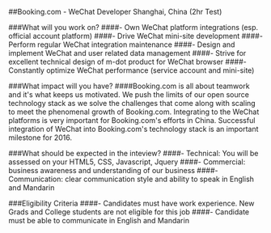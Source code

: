 ##Booking.com - WeChat Developer Shanghai, China (2hr Test)

###What will you work on?
####- Own WeChat platform integrations (esp. official account platform)
####- Drive WeChat mini-site development
####- Perform regular WeChat integration maintenance
####- Design and implement WeChat and user related data management
####- Strive for excellent technical design of m-dot product for WeChat browser
####- Constantly optimize WeChat performance (service account and mini-site)

###What impact will you have?
####Booking.com is all about teamwork and it's what keeps us motivated. We push the limits of our open source technology stack as we solve the challenges that come along with scaling to meet the phenomenal growth of Booking.com. Integrating to the WeChat platforms is very important for Booking.com's efforts in China. Successful integration of WeChat into Booking.com's technology stack is an important milestone for 2016.

###What should be expected in the inteview?
####- Technical: You will be assessed on your HTML5, CSS, Javascript, Jquery
####- Commercial: business awareness and understanding of our business
####- Communication: clear communication style and ability to speak in English and Mandarin

###Eligibility Criteria
####- Candidates must have work experience. New Grads and College students are not eligible for this job
####- Candidate must be able to communicate in English and Mandarin